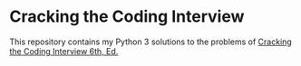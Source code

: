 # Cracking the Coding Interview
This repository contains my Python 3 solutions to the problems of [Cracking the Coding Interview 6th, Ed.](http://www.kyobobook.co.kr/product/detailViewKor.laf?ejkGb=KOR&mallGb=KOR&barcode=9788966263080&orderClick=LEa&Kc=)
